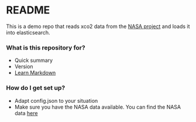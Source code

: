 # README #

This is a demo repo that reads xco2 data from the [NASA project](http://disc.sci.gsfc.nasa.gov/datacollection/ACOS_L2S_V3.3.html#tabs-2) and loads it into elasticsearch. 

### What is this repository for? ###

* Quick summary
* Version
* [Learn Markdown](https://bitbucket.org/tutorials/markdowndemo)

### How do I get set up? ###

* Adapt config.json to your situation
* Make sure you have the NASA data available. You can find the NASA data [here](ftp://aurapar1u.ecs.nasa.gov/ftp/data/s4pa/GOSAT_TANSO_Level2/)
